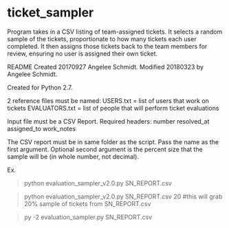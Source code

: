 # ticket_sampler
Program takes in a CSV listing of team-assigned tickets. It selects a random sample of the tickets, proportionate to how many tickets each user completed. It then assigns those tickets back to the team members for review, ensuring no user is assigned their own ticket.

README Created 20170927 Angelee Schmidt.
Modified 20180323 by Angelee Schmidt.

Created for Python 2.7.


2 reference files must be named:
	USERS.txt  = list of users that work on tickets 
	EVALUATORS.txt = list of people that will perform ticket evaluations


Input file must be a CSV Report.
Required headers:
	number
	resolved_at
	assigned_to
	work_notes


The CSV report must be in same folder as the script. Pass the name as the first argument.
Optional second argument is the percent size that the sample will be (in whole number, not decimal).

Ex.
>python evaluation_sampler_v2.0.py SN_REPORT.csv

>python evaluation_sampler_v2.0.py SN_REPORT.csv 20 
#this will grab 20% sample of tickets from SN_REPORT.csv

>py -2 evaluation_sampler.py SN_REPORT.csv

